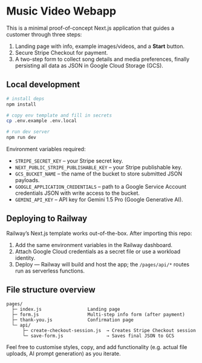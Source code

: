 # Music Video Webapp

This is a minimal proof-of-concept Next.js application that guides a customer through three steps:

1. Landing page with info, example images/videos, and a **Start** button.
2. Secure Stripe Checkout for payment.
3. A two-step form to collect song details and media preferences, finally persisting all data as JSON in Google Cloud Storage (GCS).

## Local development

```bash
# install deps
npm install

# copy env template and fill in secrets
cp .env.example .env.local

# run dev server
npm run dev
```

Environment variables required:

- `STRIPE_SECRET_KEY` – your Stripe secret key.
- `NEXT_PUBLIC_STRIPE_PUBLISHABLE_KEY` – your Stripe publishable key.
- `GCS_BUCKET_NAME` – the name of the bucket to store submitted JSON payloads.
- `GOOGLE_APPLICATION_CREDENTIALS` – path to a Google Service Account credentials JSON with write access to the bucket.
- `GEMINI_API_KEY` – API key for Gemini 1.5 Pro (Google Generative AI).

## Deploying to Railway

Railway’s Next.js template works out-of-the-box. After importing this repo:

1. Add the same environment variables in the Railway dashboard.
2. Attach Google Cloud credentials as a secret file or use a workload identity.
3. Deploy — Railway will build and host the app; the `/pages/api/*` routes run as serverless functions.

## File structure overview

```
pages/
  ├─ index.js                 Landing page
  ├─ form.js                  Multi-step info form (after payment)
  ├─ thank-you.js             Confirmation page
  └─ api/
      ├─ create-checkout-session.js  → Creates Stripe Checkout session
      └─ save-form.js                → Saves final JSON to GCS
```

Feel free to customise styles, copy, and add functionality (e.g. actual file uploads, AI prompt generation) as you iterate.
